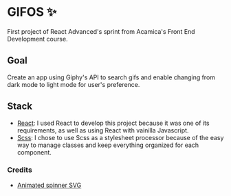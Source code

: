 # GIFOS ✨
First project of React Advanced's sprint from Acamica's Front End Development course.

## Goal
Create an app using Giphy's API to search gifs and enable changing from dark mode to light mode for user's preference.

## Stack
- [React](https://es.reactjs.org/): I used React to develop this project because it was one of its requirements, as well as using React with vainilla Javascript.
- [Scss](https://sass-lang.com/): I chose to use Scss as a stylesheet processor because of the easy way to manage classes and keep everything organized for each component.

### Credits

- [Animated spinner SVG](https://beta.designforventures.co/Free-Animated-SVG-Icons/)
